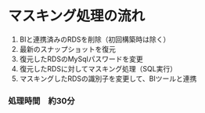 # マスキング処理の流れ
1. BIと連携済みのRDSを削除（初回構築時は除く）
2. 最新のスナップショットを復元
3. 復元したRDSのMySqlパスワードを変更
4. 復元したRDSに対してマスキング処理（SQL実行）
5. マスキングしたRDSの識別子を変更して、BIツールと連携

### 処理時間　約30分
